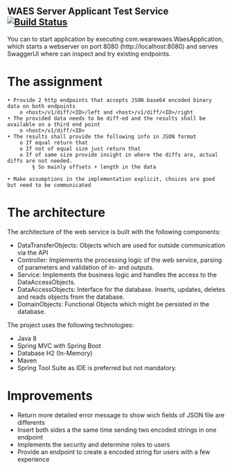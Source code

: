 ## WAES Server Applicant Test Service [![Build Status](https://travis-ci.org/sergiogoncalves/Waes.svg?branch=master)](https://travis-ci.org/sergiogoncalves/Waes)
You can to start application by executing com.wearewaes.WaesApplication, which starts a webserver on port 8080 (http://localhost:8080) and serves SwaggerUI where can inspect and try existing endpoints.

# The assignment
	• Provide 2 http endpoints that accepts JSON base64 encoded binary data on both endpoints
		o <host>/v1/diff/<ID>/left and <host>/v1/diff/<ID>/right
	• The provided data needs to be diff-ed and the results shall be available on a third end point
		o <host>/v1/diff/<ID>
	• The results shall provide the following info in JSON format
		o If equal return that
		o If not of equal size just return that
		o If of same size provide insight in where the diffs are, actual diffs are not needed.
			§ So mainly offsets + length in the data

	• Make assumptions in the implementation explicit, choices are good but need to be communicated

# The architecture 
 The architecture of the web service is built with the following components:
* DataTransferObjects: Objects which are used for outside communication via the API
* Controller: Implements the processing logic of the web service, parsing of parameters and validation of in- and outputs.
* Service: Implements the business logic and handles the access to the DataAccessObjects.
* DataAccessObjects: Interface for the database. Inserts, updates, deletes and reads objects from the database.
* DomainObjects: Functional Objects which might be persisted in the database.
	
The project uses the following technologies:

* Java 8
* Spring MVC with Spring Boot
* Database H2 (In-Memory)
* Maven
* Spring Tool Suite as IDE is preferred but not mandatory. 

# Improvements
* Return more detailed error message to show wich fields of JSON file are differents
* Insert both sides a the same time sending two encoded strings in one endpoint
* Implements the security and determine roles to users
* Provide an endpoint to create a encoded string for users with a few experience


 
